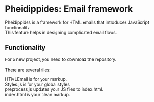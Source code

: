 # Pheidippides: Email framework

Pheidippides is a framework for HTML emails that introduces JavaScript functionality. <br />
This feature helps in designing complicated email flows.

## Functionality
For a new project, you need to download the repository. <br /><br />
There are several files: <br />

HTMLEmail is for your markup. <br />
Styles.js is for your global styles. <br />
preprocess.js updates your JS files to index.html. <br />
index.html is your clean markup.

